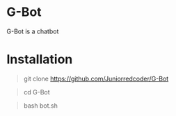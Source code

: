 # G-Bot
G-Bot is a chatbot

# Installation

>git clone https://github.com/Juniorredcoder/G-Bot

>cd G-Bot

>bash bot.sh
